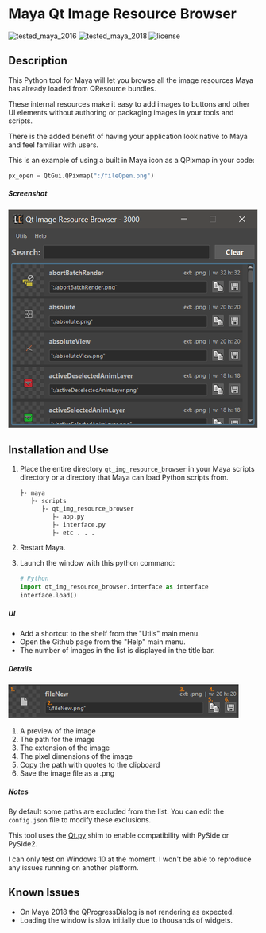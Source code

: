 # Maya Qt Image Resource Browser
![tested_maya_2016](https://img.shields.io/badge/maya-2016-128189.svg?style=flat)
![tested_maya_2018](https://img.shields.io/badge/maya-2018-128189.svg?style=flat)
![license](https://img.shields.io/badge/license-MIT-A31F34.svg?style=flat)

## Description

This Python tool for Maya will let you browse all the image resources Maya has already loaded from QResource bundles.

These internal resources make it easy to add images to buttons and other UI elements without authoring or packaging images in your tools and scripts.

There is the added benefit of having your application look native to Maya and feel familiar with users.

This is an example of using a built in Maya icon as a QPixmap in your code:

```python
px_open = QtGui.QPixmap(":/fileOpen.png")
```

##### Screenshot
![Window Screenshot](.screenshots/capture_01.png)

## Installation and Use
1. Place the entire directory ``qt_img_resource_browser`` in your Maya scripts directory or a directory that Maya can load Python scripts from.
    
    ```
    ├- maya
       ├- scripts
          ├- qt_img_resource_browser
             ├- app.py
             ├- interface.py
             ├- etc . . .
    ```
    
2. Restart Maya.
3. Launch the window with this python command:

    ```python
    # Python
    import qt_img_resource_browser.interface as interface
    interface.load()
    ```

##### UI

* Add a shortcut to the shelf from the "Utils" main menu.
* Open the Github page from the "Help" main menu.
* The number of images in the list is displayed in the title bar.

##### Details

![Window Screenshot](.screenshots/details_01.png)

1. A preview of the image
2. The path for the image
3. The extension of the image
4. The pixel dimensions of the image
5. Copy the path with quotes to the clipboard
6. Save the image file as a .png

##### Notes    

By default some paths are excluded from the list. You can edit the ``config.json`` file to modify these exclusions.

This tool uses the [Qt.py](https://github.com/mottosso/Qt.py) shim to enable compatibility with PySide or PySide2.

I can only test on Windows 10 at the moment. I won't be able to reproduce any issues running on another platform.

## Known Issues

* On Maya 2018 the QProgressDialog is not rendering as expected.
* Loading the window is slow initially due to thousands of widgets.